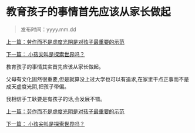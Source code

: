 # 教育孩子的事情首先应该从家长做起

> 发布时间：yyyy.mm.dd 

[上一篇：劳作而不是虚度光阴是对孩子最重要的示范](/education/article83)

[下一篇： 小孩尖叫是探索世界吗？ ](/education/article85)



教育孩子的事情其实首先应该从家长做起。

父母有文化固然很重要,但是就算没上过大学也可以有追求,在家里干点正事而不是成天虚度光阴,把孩子带偏。

我相信手工耿要是有孩子的话,会发展不错。



[上一篇：劳作而不是虚度光阴是对孩子最重要的示范](/education/article83)

[下一篇： 小孩尖叫是探索世界吗？ ](/education/article85)

